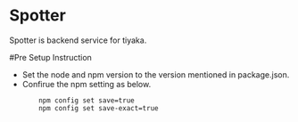 # Spotter
Spotter is backend service for tiyaka.

#Pre Setup Instruction
<ul>
  <li>Set the node and npm version to the version mentioned in package.json.</li>
  <li> Confirue the npm setting as below. </li>
  <code>
    npm config set save=true
    npm config set save-exact=true
  </code>

</ul>